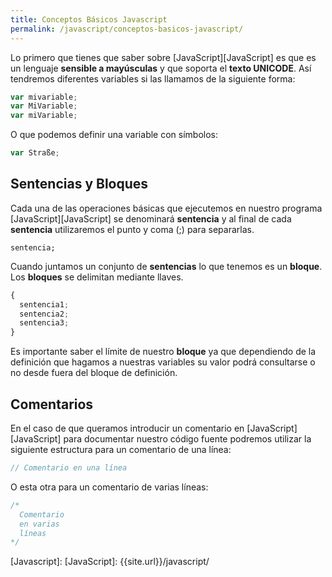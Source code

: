 ```yaml
---
title: Conceptos Básicos Javascript
permalink: /javascript/conceptos-basicos-javascript/
---
```


Lo primero que tienes que saber sobre [JavaScript][JavaScript] es que es un lenguaje **sensible a mayúsculas** y que soporta el **texto UNICODE**. Así tendremos diferentes variables si las llamamos de la siguiente forma:

~~~javascript
var mivariable;
var MiVariable;
var miVariable;
~~~

O que podemos definir una variable con símbolos:

~~~javascript
var Straße;
~~~


## Sentencias y Bloques
Cada una de las operaciones básicas que ejecutemos en nuestro programa [JavaScript][JavaScript] se denominará **sentencia** y al final de cada **sentencia** utilizaremos el punto y coma (;) para separarlas.

~~~javscript
sentencia;
~~~

Cuando juntamos un conjunto de **sentencias** lo que tenemos es un **bloque**. Los **bloques** se delimitan mediante llaves.

~~~javascript
{
  sentencia1;
  sentencia2;
  sentencia3;
}
~~~

Es importante saber el límite de nuestro **bloque** ya que dependiendo de la definición que hagamos a nuestras variables su valor podrá consultarse o no desde fuera del bloque de definición.

## Comentarios

En el caso de que queramos introducir un comentario en [JavaScript][JavaScript] para documentar nuestro código fuente podremos utilizar la siguiente estructura para un comentario de una línea:

~~~javascript
// Comentario en una línea
~~~

O esta otra para un comentario de varias líneas:

~~~javascript
/*
  Comentario
  en varias
  líneas
*/
~~~



[Javascript]: [JavaScript]: {{site.url}}/javascript/
